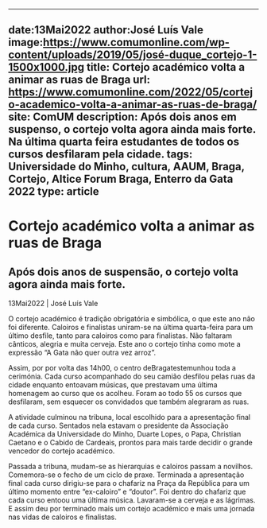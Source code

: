 
---
date:13Mai2022
author:José Luís Vale
image:https://www.comumonline.com/wp-content/uploads/2019/05/josé-duque_cortejo-1-1500x1000.jpg
title: Cortejo académico volta a animar as ruas de Braga
url: https://www.comumonline.com/2022/05/cortejo-academico-volta-a-animar-as-ruas-de-braga/
site: ComUM
description: Após dois anos em suspenso, o cortejo volta agora ainda mais forte. Na última quarta feira estudantes de todos os cursos desfilaram pela cidade.
tags: Universidade do Minho, cultura, AAUM, Braga, Cortejo, Altice Forum Braga, Enterro da Gata 2022
type: article
---


# Cortejo académico volta a animar as ruas de Braga

## Após dois anos de suspensão, o cortejo volta agora ainda mais forte.

13Mai2022 | José Luís Vale

O cortejo académico é tradição obrigatória e simbólica, o que este ano não foi diferente. Caloiros e finalistas uniram-se na última quarta-feira para um último desfile, tanto para caloiros como para finalistas. Não faltaram cânticos, alegria e muita cerveja. Este ano o cortejo tinha como mote a expressão “A Gata não quer outra vez arroz”.

Assim, por por volta das 14h00, o centro deBragatestemunhou toda a cerimónia. Cada curso acompanhado do seu camião desfilou pelas ruas da cidade enquanto entoavam músicas, que prestavam uma última homenagem ao curso que os acolheu. Foram ao todo 55 os cursos que desfilaram, sem esquecer os convidados que também alegraram as ruas.

A atividade culminou na tribuna, local escolhido para a apresentação final de cada curso. Sentados nela estavam o presidente da Associação Académica da Universidade do Minho, Duarte Lopes, o Papa, Christian Caetano e o Cabido de Cardeais, prontos para mais tarde decidir o grande vencedor do cortejo académico.

Passada a tribuna, mudam-se as hierarquias e caloiros passam a novilhos. Comemora-se o fecho de um ciclo de praxe. Terminada a apresentação final cada curso dirigiu-se para o chafariz na Praça da República para um último momento entre “ex-caloiro” e “doutor”. Foi dentro do chafariz que cada curso entoou uma última música. Lavaram-se a cerveja e as lágrimas. E assim deu por terminado mais um cortejo académico e mais uma jornada nas vidas de caloiros e finalistas.

